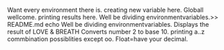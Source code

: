Want every environment there is.
creating new variable here.
Globall wellcome.
printing results here.
Well be dividing environmentvariables.>> README.md
echo Well be dividing environmentvariables.
Displays the result of LOVE & BREATH
Converts number 2 to base 10.
printing a..z commbination  possiblities   except oo.
Float=have your decimal.
